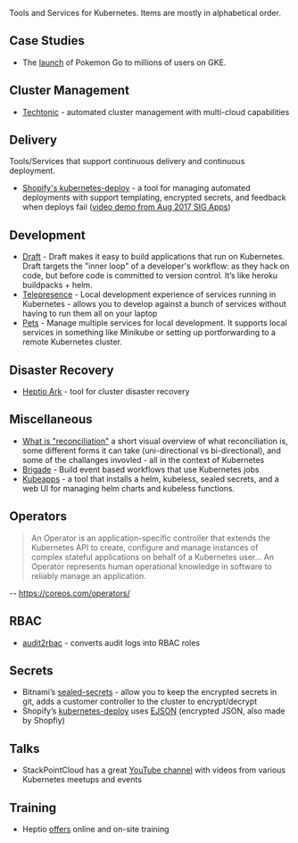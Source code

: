 Tools and Services for Kubernetes. Items are mostly in alphabetical order.

## Case Studies

* The [launch](https://cloudplatform.googleblog.com/2016/09/bringing-Pokemon-GO-to-life-on-Google-Cloud.html) of Pokemon Go to millions of users on GKE.

## Cluster Management

* [Techtonic](https://coreos.com/tectonic/) - automated cluster management with multi-cloud capabilities

## Delivery

Tools/Services that support continuous delivery and continuous deployment.

* [Shopify's kubernetes-deploy](https://github.com/Shopify/kubernetes-deploy) - a tool for managing automated deployments with support templating, encrypted secrets, and feedback when deploys fail ([video demo from Aug 2017 SIG Apps](https://youtu.be/hn23Z-vL_cM?list=PL69nYSiGNLP2LMq7vznITnpd2Fk1YIZF3&t=99))

## Development

* [Draft](https://github.com/Azure/draft) - Draft makes it easy to build applications that run on Kubernetes. Draft targets the "inner loop" of a developer's workflow: as they hack on code, but before code is committed to version control. It’s like heroku buildpacks + helm.
* [Telepresence](https://www.telepresence.io) - Local development experience of services running in Kubernetes - allows you to develop against a bunch of services without having to run them all on your laptop
* [Pets](https://github.com/windmilleng/pets) - Manage multiple services for local development. It supports local services in something like Minikube or setting up portforwarding to a remote Kubernetes cluster.

## Disaster Recovery

* [Heptio Ark](https://github.com/heptio/ark) - tool for cluster disaster recovery

## Miscellaneous

* [What is "reconciliation"](https://speakerdeck.com/thockin/kubernetes-what-is-reconciliation) a short visual overview of what reconciliation is, some different forms it can take (uni-directional vs bi-directional), and some of the challanges invovled - all in the context of Kubernetes
* [Brigade](https://github.com/Azure/brigade) - Build event based workflows that use Kubernetes jobs
* [Kubeapps](https://kubeapps.com) - a tool that installs a helm, kubeless, sealed secrets, and a web UI for managing helm charts and kubeless functions.

## Operators

> An Operator is an application-specific controller that extends the Kubernetes API to create, configure and manage instances of complex stateful applications on behalf of a Kubernetes user... An Operator represents human operational knowledge in software to reliably manage an application.

-- https://coreos.com/operators/

## RBAC

* [audit2rbac](https://github.com/liggitt/audit2rbac) - converts audit logs into RBAC roles

## Secrets

* Bitnami’s [sealed-secrets](https://github.com/bitnami/sealed-secrets) - allow you to keep the encrypted secrets in git, adds a customer controller to the cluster to encrypt/decrypt
* Shopify’s [kubernetes-deploy](https://github.com/Shopify/kubernetes-deploy) uses [EJSON](https://github.com/Shopify/ejson) (encrypted JSON, also made by Shopfiy)

## Talks

* StackPointCloud has a great [YouTube channel](https://www.youtube.com/user/StackPointCloud/videos) with videos from various Kubernetes meetups and events

## Training

* Heptio [offers](https://heptio.com/services/training/) online and on-site training
